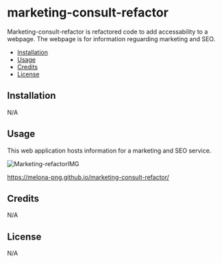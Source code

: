 # marketing-consult-refactor

Marketing-consult-refactor is refactored code to add accessability to a webpage. 
The webpage is for information reguarding marketing and SEO. 

- [Installation](#installation)
- [Usage](#usage)
- [Credits](#credits)
- [License](#license)


## Installation

N/A

## Usage

This web application hosts information for a marketing and SEO service.

![Marketing-refactorIMG](https://user-images.githubusercontent.com/118491178/207757078-31b765d9-95fb-4e4a-a9cb-58094a91892f.png)

https://melona-png.github.io/marketing-consult-refactor/

## Credits

N/A


## License

N/A

